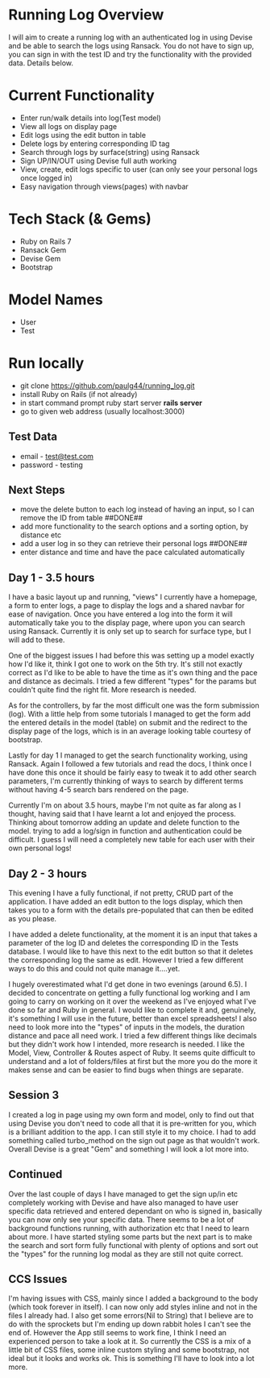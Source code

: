 # Running Log Overview

I will aim to create a running log with an authenticated log in using Devise and be able to search the logs using Ransack. You do not have to sign up, you can sign in with the test ID and try the functionality with the provided data. Details below.

# Current Functionality

- Enter run/walk details into log(Test model)
- View all logs on display page
- Edit logs using the edit button in table
- Delete logs by entering corresponding ID tag
- Search through logs by surface(string) using Ransack
- Sign UP/IN/OUT using Devise full auth working
- View, create, edit logs specific to user (can only see your personal logs once logged in)
- Easy navigation through views(pages) with navbar

# Tech Stack (& Gems)

- Ruby on Rails 7
- Ransack Gem
- Devise Gem
- Bootstrap

# Model Names

- User
- Test

# Run locally

- git clone https://github.com/paulg44/running_log.git
- install Ruby on Rails (if not already)
- in start command prompt ruby start server **rails server**
- go to given web address (usually localhost:3000)

## Test Data

- email - test@test.com
- password - testing

## Next Steps

- move the delete button to each log instead of having an input, so I can remove the ID from table ##DONE##
- add more functionality to the search options and a sorting option, by distance etc
- add a user log in so they can retrieve their personal logs ##DONE##
- enter distance and time and have the pace calculated automatically

## Day 1 - 3.5 hours

I have a basic layout up and running, "views" I currently have a homepage, a form to enter logs, a page to display the logs and a shared navbar for ease of navigation.
Once you have entered a log into the form it will automatically take you to the display page, where upon you can search using Ransack. Currently it is only set up to
search for surface type, but I will add to these.

One of the biggest issues I had before this was setting up a model exactly how I'd like it, think I got one to work on the 5th try. It's still not exactly correct as
I'd like to be able to have the time as it's own thing and the pace and distance as decimals. I tried a few different "types" for the params but couldn't quite find the
right fit. More research is needed.

As for the controllers, by far the most difficult one was the form submission (log). With a little help from some tutorials I managed to get the form add the entered
details in the model (table) on submit and the redirect to the display page of the logs, which is in an average looking table courtesy of bootstrap.

Lastly for day 1 I managed to get the search functionality working, using Ransack. Again I followed a few tutorials and read the docs, I think once I have done this once
it should be fairly easy to tweak it to add other search parameters, I'm currently thinking of ways to search by different terms without having 4-5 search bars rendered
on the page.

Currently I'm on about 3.5 hours, maybe I'm not quite as far along as I thought, having said that I have learnt a lot and enjoyed the process. Thinking about tomorrow adding an update and delete function to the model.
trying to add a log/sign in function and authentication could be difficult. I guess I will need a completely new table for each user with their own personal logs!

## Day 2 - 3 hours

This evening I have a fully functional, if not pretty, CRUD part of the application. I have added an edit button to the logs display, which then takes you to a form with the details pre-populated that can then be edited as you please.

I have added a delete functionality, at the moment it is an input that takes a parameter of the log ID and deletes the corresponding ID in the Tests database. I would like to have this next to the edit button so that it deletes the corresponding log the same as edit. However I tried a few different ways to do this and could not quite manage it....yet.

I hugely overestimated what I'd get done in two evenings (around 6.5). I decided to concentrate on getting a fully functional log working and I am going to carry on working on it over the weekend as I've enjoyed what I've done so far and Ruby in general. I would like to complete it and, genuinely, it's something I will use in the future, better than excel spreadsheets!
I also need to look more into the "types" of inputs in the models, the duration distance and pace all need work. I tried a few different things like decimals but they didn't work how I intended, more research is needed.
I like the Model, View, Controller & Routes aspect of Ruby. It seems quite difficult to understand and a lot of folders/files at first but the more you do the more it makes sense and can be easier to find bugs when things are separate.

## Session 3

I created a log in page using my own form and model, only to find out that using Devise you don't need to code all that it is pre-written for you, which is a brilliant addition to the app. I can still style it to my choice.
I had to add something called turbo_method on the sign out page as that wouldn't work. Overall Devise is a great "Gem" and something I will look a lot more into.

## Continued

Over the last couple of days I have managed to get the sign up/in etc completely working with Devise and have also managed to have user specific data retrieved and entered dependant on who is signed in, basically you can now only see your specific data. There seems to be a lot of background functions running, with authorization etc that I need to learn about more.
I have started styling some parts but the next part is to make the search and sort form fully functional with plenty of options and sort out the "types" for the running log modal as they are still not quite correct.

## CCS Issues

I'm having issues with CSS, mainly since I added a background to the body (which took forever in itself). I can now only add styles inline and not in the files I already had. I also get some errors(Nil to String) that I believe are to do with the sprockets but I'm ending up down rabbit holes I can't see the end of. However the App still seems to work fine, I think I need an experienced person to take a look at it.
So currently the CSS is a mix of a little bit of CSS files, some inline custom styling and some bootstrap, not ideal but it looks and works ok.
This is something I'll have to look into a lot more.
